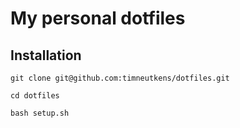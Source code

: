 # My personal dotfiles

## Installation

```
git clone git@github.com:timneutkens/dotfiles.git
```

```
cd dotfiles
```

```
bash setup.sh
```
